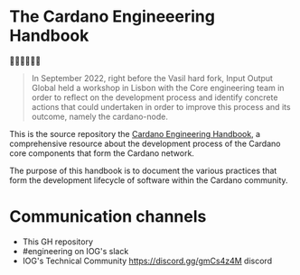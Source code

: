 # The Cardano Engineeering Handbook

:construction::construction::construction::construction::construction::construction:

> In September 2022, right before the Vasil hard fork, Input Output Global held a workshop in Lisbon with the Core engineering team in order to reflect on the development process and identify concrete actions that could undertaken in order to improve this process and its outcome, namely the cardano-node.

This is the source repository the [Cardano Engineering Handbook](), a comprehensive resource about the development process of the Cardano core components that form the Cardano network.

The purpose of this handbook is to document the various practices that form the development lifecycle of software within the Cardano community.


# Communication channels

* This GH repository
* #engineering on IOG's slack
* IOG's Technical Community https://discord.gg/gmCs4z4M discord
